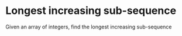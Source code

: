 # Longest increasing sub-sequence
Given an array of integers, find the longest increasing sub-sequence


